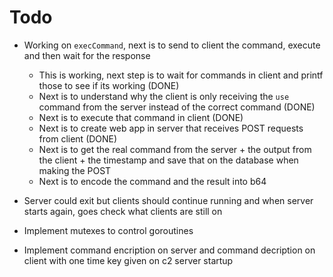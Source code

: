 # Todo

- Working on `execCommand`, next is to send to client the command, execute and then wait for the response
    - This is working, next step is to wait for commands in client and printf those to see if its working (DONE)
    - Next is to understand why the client is only receiving the `use` command from the server instead of the correct command (DONE)
    - Next is to execute that command in client (DONE)
    - Next is to create web app in server that receives POST requests from client (DONE)
    - Next is to get the real command from the server + the output from the client + the timestamp and save that on the database when making the POST
    - Next is to encode the command and the result into b64

- Server could exit but clients should continue running and when server starts again, goes check what clients are still on

- Implement mutexes to control goroutines

- Implement command encription on server and command decription on client with one time key given on c2 server startup
